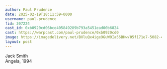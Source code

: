 ```yaml
---
author: Paul Prudence
date: 2025-02-19T18:11:59+0000
username: paul-prudence
fid: 307224
cast_id: 0xb0920cd06bce405849289b793a5451ead00b6824
cast: https://warpcast.com/paul-prudence/0xb0920cd0
image: https://imagedelivery.net/BXluQx4ige9GuW0Ia56BHw/05f171e7-5082-46c9-d984-fb874dfdc200/original
layout: post
---
```

Jack Smith  
Angela, 1994  

<img src='https://imagedelivery.net/BXluQx4ige9GuW0Ia56BHw/05f171e7-5082-46c9-d984-fb874dfdc200/original' alt='' referrerpolicy='no-referrer'/>